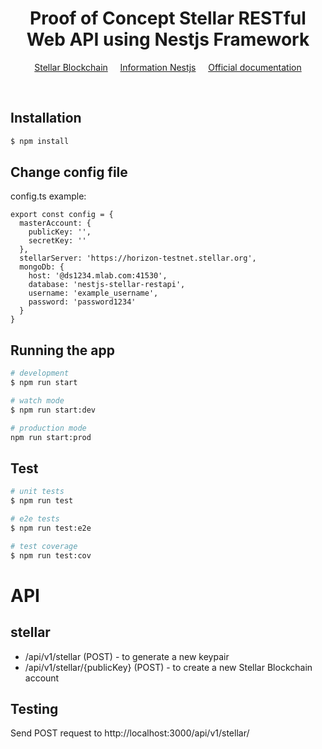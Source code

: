 <h1 align="center">
  <center>
    <strong>Proof of Concept Stellar RESTful Web API using Nestjs Framework</strong>
  </center>
</h1>

<p align="center">
	<a href="https://www.stellar.org/developers/">Stellar Blockchain</a>
  &nbsp;&nbsp;&nbsp;
	<a href="../NESTJS.md">Information Nestjs</a>
  &nbsp;&nbsp;&nbsp;
	<a href="https://nestjs.com">Official documentation</a>
</p>

<br>


## Installation

```bash
$ npm install
```

## Change config file
config.ts example:
```
export const config = {
  masterAccount: {
    publicKey: '',
    secretKey: ''
  },
  stellarServer: 'https://horizon-testnet.stellar.org',
  mongoDb: {
    host: '@ds1234.mlab.com:41530',
    database: 'nestjs-stellar-restapi',
    username: 'example_username',
    password: 'password1234'
  }
}
```

## Running the app

```bash
# development
$ npm run start

# watch mode
$ npm run start:dev

# production mode
npm run start:prod
```

## Test

```bash
# unit tests
$ npm run test

# e2e tests
$ npm run test:e2e

# test coverage
$ npm run test:cov
```

# API
## stellar
- /api/v1/stellar (POST) - to generate a new keypair
- /api/v1/stellar/{publicKey} (POST) - to create a new Stellar Blockchain account

## Testing


Send POST request to http://localhost:3000/api/v1/stellar/